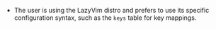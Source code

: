 - The user is using the LazyVim distro and prefers to use its specific configuration syntax, such as the `keys` table for key mappings.
